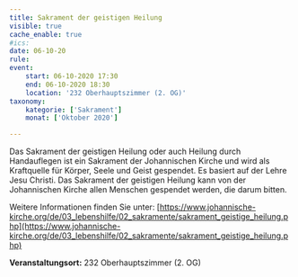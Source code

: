 ```yaml
---
title: Sakrament der geistigen Heilung
visible: true
cache_enable: true
#ics: 
date: 06-10-20
rule: 
event:
	start: 06-10-2020 17:30
	end: 06-10-2020 18:30
	location: '232 Oberhauptszimmer (2. OG)'
taxonomy:
	kategorie: ['Sakrament']
	monat: ['Oktober 2020']

---
```

Das Sakrament der geistigen Heilung oder auch Heilung durch Handauflegen ist ein Sakrament der Johannischen Kirche und wird als Kraftquelle für Körper, Seele und Geist gespendet. Es basiert auf der Lehre Jesu Christi. Das Sakrament der geistigen Heilung kann von der Johannischen Kirche allen Menschen gespendet werden, die darum bitten.

Weitere Informationen finden Sie unter:
[https://www.johannische-kirche.org/de/03_lebenshilfe/02_sakramente/sakrament_geistige_heilung.php](https://www.johannische-kirche.org/de/03_lebenshilfe/02_sakramente/sakrament_geistige_heilung.php)



**Veranstaltungsort:** 232 Oberhauptszimmer (2. OG)

